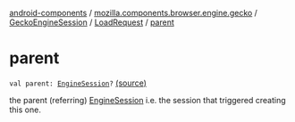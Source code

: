 [android-components](../../../index.md) / [mozilla.components.browser.engine.gecko](../../index.md) / [GeckoEngineSession](../index.md) / [LoadRequest](index.md) / [parent](./parent.md)

# parent

`val parent: `[`EngineSession`](../../../mozilla.components.concept.engine/-engine-session/index.md)`?` [(source)](https://github.com/mozilla-mobile/android-components/blob/master/components/browser/engine-gecko-nightly/src/main/java/mozilla/components/browser/engine/gecko/GeckoEngineSession.kt#L116)

the parent (referring) [EngineSession](../../../mozilla.components.concept.engine/-engine-session/index.md) i.e. the session that
triggered creating this one.


